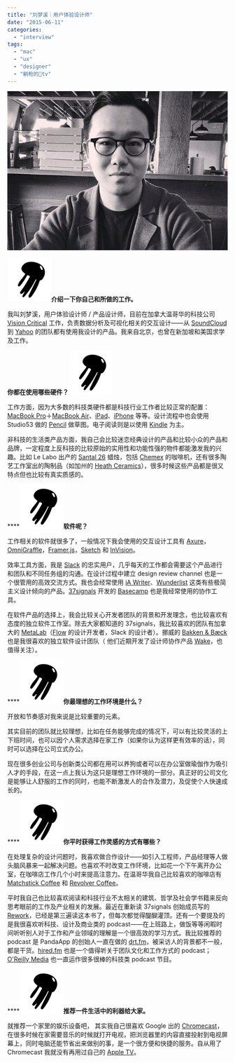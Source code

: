 ```yaml
---
title: "刘梦溪｜用户体验设计师"
date: "2015-06-11"
categories: 
  - "interview"
tags: 
  - "mac"
  - "ux"
  - "designer"
  - "躺枪的tv"
---
```


![liumengxi1](/images/liumengxi11.jpg)

**![logo-jellyfish-100-100](/images/logo-jellyfish-100-1001.png)介绍一下你自己和所做的工作。**

我叫刘梦溪，用户体验设计师 / 产品设计师，目前在加拿大温哥华的科技公司 [Vision Critical](https://www.visioncritical.com/) 工作，负责数据分析及可视化相关的交互设计——从 [SoundCloud](https://soundcloud.com) 到 [Yahoo](https://www.yahoo.com) 的团队都有使用我设计的产品。我来自北京，也曾在新加坡和美国求学及工作。

**你都在使用哪些硬件？******![logo-jellyfish-100-100](/images/logo-jellyfish-100-1001.png)****

工作方面，因为大多数的科技类硬件都是科技行业工作者比较正常的配置：[MacBook Pro](https://www.apple.com/cn/macbook-pro/)＋[MacBook Air](https://www.apple.com/cn/macbook-air/)、[iPad](https://www.apple.com/cn/ipad/)、[iPhone](https://www.apple.com/cn/iphone/) 等等。设计流程中也会使用 Studio53 做的 [Pencil](https://www.fiftythree.com/pencil) 做草图。电子阅读则是以使用 [Kindle](https://www.amazon.cn/dp/B00PTBGE96/ref=sv_kinc_0) 为主。

非科技的生活类产品方面，我自己会比较迷恋经典设计的产品和比较小众的产品和品牌，一定程度上反科技的比较原始的实用性和功能性强的物件都能激发我的兴趣。比如 Le Labo 出产的 [Santal 26](https://lelabofragrances.com/uk_en/shop/santal-26.html) 蜡烛，包括 [Chemex](https://www.chemexcoffeemaker.com/) 的咖啡机，还有很多陶艺工作室出的陶制品（如加州的 [Heath Ceramics](https://www.heathceramics.com/)），很多时候这些产品都是很又特点但也比较有真实质感的。

****![logo-jellyfish-100-100](/images/logo-jellyfish-100-1001.png)**软件呢？**

工作相关的软件就很多了，一般情况下我会使用的交互设计工具有 [Axure](https://www.axure.com/)，[OmniGraffle](https://www.omnigroup.com/omnigraffle)，[Framer.js](https://framerjs.com/)，[Sketch](https://bohemiancoding.com/sketch/) 和 [InVision](https://www.invisionapp.com/)。

效率工具方面，我是 [Slack](https://slack.com/) 的忠实用户，几乎每天的工作都会需要这个产品进行和团队和不同任务组的沟通。在设计过程中建立 design review channel 也是一个很管用的高效交流方式。我也会经常使用 [iA Writer](https://ia.net/writer/mac)、[Wunderlist](https://www.wunderlist.com/zh/) 这类有些极简主义设计倾向的产品。[37signals](https://37signals.com/) 开发的 [Basecamp](https://basecamp.com/) 也是我经常使用的协作工具。

在软件产品的选择上，我会比较关心开发者团队的背景和开发理念，也比较喜欢有态度的独立软件工作室。除去大家都知道的 37signals，我比较喜欢的团队有加拿大的 [MetaLab](https://metalab.co/)（[Flow](https://www.getflow.com/) 的设计开发者，Slack 的设计者）。挪威的 [Bakken & Bæck](https://bakkenbaeck.com/) 也是我很喜欢的独立软件设计团队（ 他们近期开发了设计师协作产品 [Wake](https://wake.io/)，也值得关注）。

****![logo-jellyfish-100-100](/images/logo-jellyfish-100-1001.png)**你最理想的工作环境是什么？**

开放和节奏感对我来说是比较重要的元素。

其实目前的团队就比较理想，比如在任务能够完成的情况下，可以有比较灵活的上下班时间，也可以因个人需求选择在家工作（如果你认为这样更有效率的话），同时可以选择在公司立式办公。

现在很多创业公司与创新类公司都在用可以养狗或者可以在办公室做瑜伽作为吸引人才的手段，在这一点上我认为这只是理想工作环境的一部分。真正好的公司文化是能够让人舒服的工作的同时，也能不断激发人的合作及潜力，及促使个人快速成长的。

****![logo-jellyfish-100-100](/images/logo-jellyfish-100-1001.png)**你平时获得工作灵感的方式有哪些？**

在处理复杂的设计问题时，我喜欢做合作设计——如引入工程师，产品经理等人做头脑风暴来一起解决问题。也喜欢不时改变工作环境，比如花一个下午离开办公室，在咖啡店工作几个小时来提高注意力。在温哥华我自己比较喜欢的咖啡店有 [Matchstick Coffee](https://www.matchstickcoffee.com/) 和 [Revolver Coffee](https://revolvercoffee.ca/home/)。

平时我自己也比较喜欢阅读和科技行业不太相关的建筑、哲学及社会学书籍来反向思考眼前的工作及产业相关的发展。最近在重新读 37signals 创始成员写的 [Rework](https://37signals.com/rework/)，已经是第三遍读这本书了，但每次都觉得醍醐灌顶。还有一个要提及的是我很喜欢听科技、设计及商业类的 podcast——在上班路上，做饭等等闲暇时间听听别人对于工作和产业领域的理解是一个很高效的学习方式。我比较推荐的 podcast 是 PandaApp 的创始人一直在做的 [drt.fm](https://drt.fm/)，被采访人的背景都不一般，都是干货。[hired.fm](https://hired.fm/) 也是一个值得听关于团队文化和工作方式的 podcast；[O'Reilly Media](https://archive.oreilly.com/podcasts/) 也一直运作很多很棒的科技类 podcast 节目。

****![logo-jellyfish-100-100](/images/logo-jellyfish-100-1001.png)**推荐一件生活中的利器给大家。**

就推荐一个家里的娱乐设备吧， 其实我自己很喜欢 Google 出的 [Chromecast](https://www.google.com/chrome/devices/chromecast/)，在很多时候在家需要音乐的时候就打开电视，把浏览器里的内容直接投射到电视屏幕上，同时电脑还能节省出来做别的事，是一个很方便和快捷的服务。自从用了 Chromecast 我就没有再用过自己的 [Apple TV](https://www.apple.com/appletv/)。
